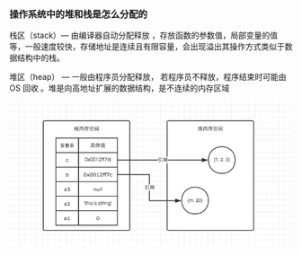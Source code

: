 ### 操作系统中的堆和栈是怎么分配的

栈区（stack）— 由编译器自动分配释放 ，存放函数的参数值，局部变量的值等，一般速度较快，存储地址是连续且有限容量，会出现溢出其操作方式类似于数据结构中的栈。

堆区（heap） — 一般由程序员分配释放， 若程序员不释放，程序结束时可能由 OS 回收 。堆是向高地址扩展的数据结构，是不连续的内存区域

![堆和栈](../img/stackandhoap.png)
